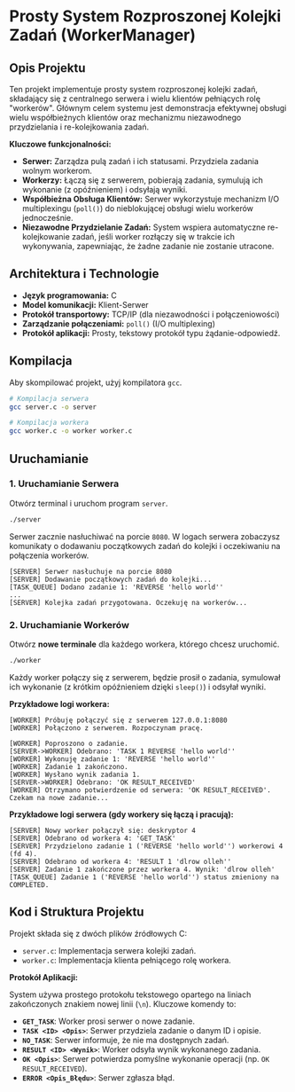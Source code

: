 
# Prosty System Rozproszonej Kolejki Zadań (WorkerManager)

## Opis Projektu

Ten projekt implementuje prosty system rozproszonej kolejki zadań, składający się z centralnego serwera i wielu klientów pełniących rolę "workerów". Głównym celem systemu jest demonstracja efektywnej obsługi wielu współbieżnych klientów oraz mechanizmu niezawodnego przydzielania i re-kolejkowania zadań.

**Kluczowe funkcjonalności:**

*   **Serwer:** Zarządza pulą zadań i ich statusami. Przydziela zadania wolnym workerom.
*   **Workerzy:** Łączą się z serwerem, pobierają zadania, symulują ich wykonanie (z opóźnieniem) i odsyłają wyniki.
*   **Współbieżna Obsługa Klientów:** Serwer wykorzystuje mechanizm I/O multiplexingu (`poll()`) do nieblokującej obsługi wielu workerów jednocześnie.
*   **Niezawodne Przydzielanie Zadań:** System wspiera automatyczne re-kolejkowanie zadań, jeśli worker rozłączy się w trakcie ich wykonywania, zapewniając, że żadne zadanie nie zostanie utracone.

## Architektura i Technologie

*   **Język programowania:** C
*   **Model komunikacji:** Klient-Serwer
*   **Protokół transportowy:** TCP/IP (dla niezawodności i połączeniowości)
*   **Zarządzanie połączeniami:** `poll()` (I/O multiplexing)
*   **Protokół aplikacji:** Prosty, tekstowy protokół typu żądanie-odpowiedź.

## Kompilacja

Aby skompilować projekt, użyj kompilatora `gcc`.

```bash
# Kompilacja serwera
gcc server.c -o server 

# Kompilacja workera
gcc worker.c -o worker worker.c
```

## Uruchamianie

### 1. Uruchamianie Serwera

Otwórz terminal i uruchom program `server`.

```bash
./server
```

Serwer zacznie nasłuchiwać na porcie `8080`. W logach serwera zobaczysz komunikaty o dodawaniu początkowych zadań do kolejki i oczekiwaniu na połączenia workerów.

```
[SERVER] Serwer nasłuchuje na porcie 8080
[SERVER] Dodawanie początkowych zadań do kolejki...
[TASK_QUEUE] Dodano zadanie 1: 'REVERSE 'hello world''
...
[SERVER] Kolejka zadań przygotowana. Oczekuję na workerów...
```

### 2. Uruchamianie Workerów

Otwórz **nowe terminale** dla każdego workera, którego chcesz uruchomić.

```bash
./worker
```

Każdy worker połączy się z serwerem, będzie prosił o zadania, symulował ich wykonanie (z krótkim opóźnieniem dzięki `sleep()`) i odsyłał wyniki.

**Przykładowe logi workera:**

```
[WORKER] Próbuję połączyć się z serwerem 127.0.0.1:8080
[WORKER] Połączono z serwerem. Rozpoczynam pracę.

[WORKER] Poproszono o zadanie.
[SERVER->WORKER] Odebrano: 'TASK 1 REVERSE 'hello world''
[WORKER] Wykonuję zadanie 1: 'REVERSE 'hello world''
[WORKER] Zadanie 1 zakończono.
[WORKER] Wysłano wynik zadania 1.
[SERVER->WORKER] Odebrano: 'OK RESULT_RECEIVED'
[WORKER] Otrzymano potwierdzenie od serwera: 'OK RESULT_RECEIVED'. Czekam na nowe zadanie...
```

**Przykładowe logi serwera (gdy workery się łączą i pracują):**

```
[SERVER] Nowy worker połączył się: deskryptor 4
[SERVER] Odebrano od workera 4: 'GET_TASK'
[SERVER] Przydzielono zadanie 1 ('REVERSE 'hello world'') workerowi 4 (fd 4).
[SERVER] Odebrano od workera 4: 'RESULT 1 'dlrow olleh''
[SERVER] Zadanie 1 zakończone przez workera 4. Wynik: 'dlrow olleh'
[TASK_QUEUE] Zadanie 1 ('REVERSE 'hello world'') status zmieniony na COMPLETED.
```

## Kod i Struktura Projektu

Projekt składa się z dwóch plików źródłowych C:

*   `server.c`: Implementacja serwera kolejki zadań.
*   `worker.c`: Implementacja klienta pełniącego rolę workera.

**Protokół Aplikacji:**

System używa prostego protokołu tekstowego opartego na liniach zakończonych znakiem nowej linii (`\n`). Kluczowe komendy to:

*   **`GET_TASK`**: Worker prosi serwer o nowe zadanie.
*   **`TASK <ID> <Opis>`**: Serwer przydziela zadanie o danym ID i opisie.
*   **`NO_TASK`**: Serwer informuje, że nie ma dostępnych zadań.
*   **`RESULT <ID> <Wynik>`**: Worker odsyła wynik wykonanego zadania.
*   **`OK <Opis>`**: Serwer potwierdza pomyślne wykonanie operacji (np. `OK RESULT_RECEIVED`).
*   **`ERROR <Opis_Błędu>`**: Serwer zgłasza błąd.
